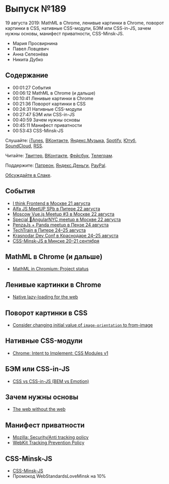 # Выпуск №189

19 августа 2019: MathML в Chrome, ленивые картинки в Chrome, поворот картинки в CSS, нативные CSS-модули, БЭМ или CSS-in-JS, зачем нужны основы, манифест приватности, CSS-Minsk-JS.

- Мария Просвирнина
- Павел Ловцевич
- Анна Селезнёва
- Никита Дубко

## Содержание

- 00:01:27 События
- 00:06:12 MathML в Chrome (и дальше)
- 00:10:41 Ленивые картинки в Chrome
- 00:21:36 Поворот картинки в CSS
- 00:24:31 Нативные CSS-модули
- 00:27:47 БЭМ или CSS-in-JS
- 00:40:59 Зачем нужны основы
- 00:45:11 Манифест приватности
- 00:53:43 CSS-Minsk-JS

Слушайте: [iTunes](https://itunes.apple.com/podcast/id1080500016), [ВКонтакте](https://vk.com/podcasts-32017543), [Яндекс.Музыка](https://music.yandex.ru/album/6245956), [Spotify](https://open.spotify.com/show/3rzAcADjpBpXt73L0epTjV), [Ютуб](https://www.youtube.com/playlist?list=PLMBnwIwFEFHcwuevhsNXkFTcadeX5R1Go), [SoundCloud](https://soundcloud.com/web-standards), [RSS](https://web-standards.ru/podcast/feed/).

Читайте: [Твиттер](https://twitter.com/webstandards_ru), [ВКонтакте](https://vk.com/webstandards_ru), [Фейсбук](https://www.facebook.com/webstandardsru), [Телеграм](https://t.me/webstandards_ru).

Поддержите: [Патреон](https://www.patreon.com/webstandards_ru), [Яндекс.Деньги](https://money.yandex.ru/to/41001119329753), [PayPal](https://www.paypal.me/pepelsbey).

[Обсуждайте в Слаке](http://slack.web-standards.ru/).

## События

- [I think Frontend в Москве 21 августа](https://events.yandex.ru/events/meetings/21-aug-2019/)
- [Alfa JS MeetUP SPb в Питере 22 августа](https://hr.alfabank.ru/events/alfa-js-meetup-spb)
- [Moscow Vue.js Meetup #3 в Москве 22 августа](https://www.meetup.com/vue-js-moscow/events/263421476/)
- [Special 🗽AngularNYC meetup в Москве 22 августа](https://www.meetup.com/AngularMoscow/events/262852871/)
- [PenzaJs + Panda meetup в Пензе 24 августа](https://panda-meetup.ru/penza-frontend-meetup)
- [TechTrain в Питере 24–25 августа](https://techtrain.ru/)
- [Krasnodar Dev Conf в Краснодаре 24–25 августа](https://krd.dev/events/14)
- [CSS-Minsk-JS в Минске 20–21 сентября](https://css-minsk-js.by/)

## MathML в Chrome (и дальше)

- [MathML in Chromium: Project status](https://mathml.igalia.com/news/2019/07/25/project-status-after-one-semester/)

## Ленивые картинки в Chrome

- [Native lazy-loading for the web](https://web.dev/native-lazy-loading)

## Поворот картинки в CSS

- [Consider changing initial value of `image-orientation` to from-image](https://github.com/w3c/csswg-drafts/issues/3799)

## Нативные CSS-модули

- [Chrome: Intent to Implement: CSS Modules v1](https://groups.google.com/a/chromium.org/d/msg/blink-dev/vCrJCQxNnzo/OAYI9cPWAQAJ)

## БЭМ или CSS-in-JS

- [CSS vs CSS-in-JS (BEM vs Emotion)](https://alert-refactor.netlify.com/)

## Зачем нужны основы

- [The web without the web](https://dev.to/walaura/the-web-without-the-web-aeo)

## Манифест приватности

- [Mozilla: Security/Anti tracking policy](https://wiki.mozilla.org/Security/Anti_tracking_policy)
- [WebKit Tracking Prevention Policy](https://webkit.org/tracking-prevention-policy/)

## CSS-Minsk-JS

- [CSS-Minsk-JS](https://css-minsk-js.by/)
- Промокод WebStandardsLoveMinsk на 10%
